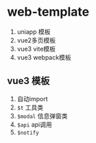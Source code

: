 # web-template
1. uniapp 模板
2. vue2多页模板
3. vue3 vite模板
4. vue3 webpack模板

## vue3 模板
1. 自动import
2. `$t` 工具类
3. `$modal` 信息弹窗类
4. `$api` api调用
5. `$notify`